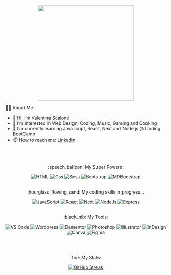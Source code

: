 <div id="header" align="center">
  <img src="https://media.giphy.com/media/v1.Y2lkPTc5MGI3NjExYjYyeTAyazQ2MHJreThuODJoMWh0bTYwZmpzaDN5aXc0emtqaTZ0MiZlcD12MV9pbnRlcm5hbF9naWZfYnlfaWQmY3Q9cw/3kPDmoWdBpQPNhCnUG/giphy.gif" width="300" />
</div>

:woman_technologist: About Me :

- 👋 Hi, I’m Valentina Scalone
- 👀 I’m interested in Web Design, Coding, Music, Gaming and Cooking
- 🌱 I’m currently learning Javascript, React, Next and Node.js @ Coding BootCamp
- 📫 How to reach me: <a href="https://www.linkedin.com/in/valentina-scalone-73148090/" title="Linkedin">Linkedin</a> 

<br />
<br />

<div id="badges" align="center">
  <p>:speech_balloon: My Super Powers:</p>
  <img alt="HTML" src="https://img.shields.io/badge/HTML5-E34F26?logo=html5&logoColor=white&style=for-the-badge" />
  <img alt="Css" src="https://img.shields.io/badge/CSS3-1572B6?logo=css3&logoColor=white&style=for-the-badge" />  
  <img alt="Scss" src="https://img.shields.io/badge/SASS-c76494?logo=css3&logoColor=white&style=for-the-badge" />  
  <img alt="Bootstrap" src="https://img.shields.io/badge/Bootstrap-7952B3?logo=bootstrap&logoColor=white&style=for-the-badge" />
  <img alt="MDBootstrap" src="https://img.shields.io/badge/MDBootstrap-e3ebf7?logo=bootstrap&logoColor=white&style=for-the-badge" />
</div>

<br />

<div id="badges-progress" align="center">
   <p>:hourglass_flowing_sand: My coding skills in progress...</p>
   <img alt="JavaScript" src="https://img.shields.io/badge/JavaScript-F7DF1E?logo=javascript&logoColor=white&style=for-the-badge" />
   <img alt="React" src="https://img.shields.io/badge/React.js-61DAFB?logo=react&logoColor=white&style=for-the-badge" />
   <img alt="Next" src="https://img.shields.io/badge/Next.js-000000?logo=react&logoColor=white&style=for-the-badge" />
   <img alt="NodeJs" src="https://img.shields.io/badge/Node.js-339933?logo=node.js&logoColor=white&style=for-the-badge" />
   <img alt="Express" src="https://img.shields.io/badge/Express.js-cccccc?logo=express.js&logoColor=white&style=for-the-badge" />
 </div>

 <br />

<div id="badges" align="center">
  <p>:black_nib: My Tools:</p>
  <img alt="VS Code" src="https://img.shields.io/badge/VS Code-31a8ff?logo=visualstudiocode&logoColor=white&style=for-the-badge" />
  <img alt="Wordpress" src="https://img.shields.io/badge/WordPress-21759B?logo=wordpress&logoColor=white&style=for-the-badge" />
  <img alt="Elementor" src="https://img.shields.io/badge/Elementor-92003B?logo=elementor&logoColor=white&style=for-the-badge" />
  <img alt="Photoshop" src="https://img.shields.io/badge/Photoshop-31a8ff?logo=adobephotoshop&logoColor=white&style=for-the-badge" />
  <img alt="Illustrator" src="https://img.shields.io/badge/Illustrator-ff9a00?logo=adobeillustrator&logoColor=white&style=for-the-badge" />
  <img alt="InDesign" src="https://img.shields.io/badge/InDesign-ff3366?logo=adobeindesign&logoColor=white&style=for-the-badge" />
  <img alt="Canva" src="https://img.shields.io/badge/Canva-00c4cc?logo=canva&logoColor=white&style=for-the-badge" />
  <img alt="Figma" src="https://img.shields.io/badge/Figma-f24e1e?logo=figma&logoColor=white&style=for-the-badge" />
  
</div>


<br /><br />

<div id="Stats" align="center">
  <p>:fire: My Stats:</p>
 <a href="https://git.io/streak-stats"><img src="http://github-readme-streak-stats.herokuapp.com?user=ValScal&theme=shades-of-purple" alt="GitHub Streak" /></a>
</div>

<br />

<div id="Counter" align="center">
  <img src="https://komarev.com/ghpvc/?username=ValScal&style=plastic&color=blueviolet" alt=""/>
</div>


<!---
ValScal/ValScal is a ✨ special ✨ repository because its `README.md` (this file) appears on your GitHub profile.
You can click the Preview link to take a look at your changes.
--->

